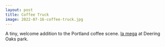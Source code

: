 ```yaml
---
layout: post
title: Coffee Truck
image: 2022-07-16-coffee-truck.jpg
---
```


A tiny, welcome addition to the Portland coffee scene.
[la mega](https://www.instagram.com/cafelamega/) at Deering Oaks park.
